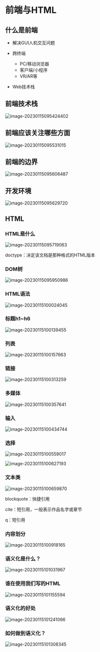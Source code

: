 # 前端与HTML

## 什么是前端

- 解决GUI人机交互问题
- 跨终端
  - PC/移动浏览器
  - 客户端/小程序
  - VR/AR等

- Web技术栈

## 前端技术栈

![image-20230115095424402](C:\Users\YUYU\AppData\Roaming\Typora\typora-user-images\image-20230115095424402.png)

## 前端应该关注哪些方面

![image-20230115095531015](C:\Users\YUYU\AppData\Roaming\Typora\typora-user-images\image-20230115095531015.png)

## 前端的边界

![image-20230115095606487](C:\Users\YUYU\AppData\Roaming\Typora\typora-user-images\image-20230115095606487.png)

## 开发环境

![image-20230115095629720](C:\Users\YUYU\AppData\Roaming\Typora\typora-user-images\image-20230115095629720.png)

## HTML

### HTML是什么

![image-20230115095719063](C:\Users\YUYU\AppData\Roaming\Typora\typora-user-images\image-20230115095719063.png)

doctype：决定该文档是那种格式的HTML版本

### DOM树

![image-20230115095950986](C:\Users\YUYU\AppData\Roaming\Typora\typora-user-images\image-20230115095950986.png)

### HTML语法

![image-20230115100024045](C:\Users\YUYU\AppData\Roaming\Typora\typora-user-images\image-20230115100024045.png)

### 标题h1~h6

![image-20230115100139455](C:\Users\YUYU\AppData\Roaming\Typora\typora-user-images\image-20230115100139455.png)

### 列表

![image-20230115100157663](C:\Users\YUYU\AppData\Roaming\Typora\typora-user-images\image-20230115100157663.png)

### 链接

![image-20230115100313259](C:\Users\YUYU\AppData\Roaming\Typora\typora-user-images\image-20230115100313259.png)

### 多媒体

![image-20230115100357641](C:\Users\YUYU\AppData\Roaming\Typora\typora-user-images\image-20230115100357641.png)

### 输入

![image-20230115100434744](C:\Users\YUYU\AppData\Roaming\Typora\typora-user-images\image-20230115100434744.png)

### 选择

![image-20230115100559017](C:\Users\YUYU\AppData\Roaming\Typora\typora-user-images\image-20230115100559017.png)

![image-20230115100627193](C:\Users\YUYU\AppData\Roaming\Typora\typora-user-images\image-20230115100627193.png)

### 文本类

![image-20230115100659870](C:\Users\YUYU\AppData\Roaming\Typora\typora-user-images\image-20230115100659870.png)

blockquote：快捷引用

cite：短引用，一般表示作品名字或章节

q：短引用

### 内容划分

![image-20230115100918165](C:\Users\YUYU\AppData\Roaming\Typora\typora-user-images\image-20230115100918165.png)

### 语义化是什么？

![image-20230115101031967](C:\Users\YUYU\AppData\Roaming\Typora\typora-user-images\image-20230115101031967.png)

### 谁在使用我们写的HTML

![image-20230115101155594](C:\Users\YUYU\AppData\Roaming\Typora\typora-user-images\image-20230115101155594.png)

### 语义化的好处

![image-20230115101241066](C:\Users\YUYU\AppData\Roaming\Typora\typora-user-images\image-20230115101241066.png)

### 如何做到语义化？

![image-20230115101308345](C:\Users\YUYU\AppData\Roaming\Typora\typora-user-images\image-20230115101308345.png)